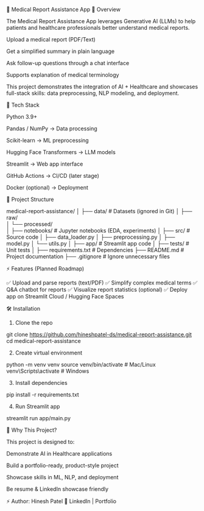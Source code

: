 ﻿🏥 Medical Report Assistance App
📌 Overview

The Medical Report Assistance App leverages Generative AI (LLMs) to help patients and healthcare professionals better understand medical reports.

Upload a medical report (PDF/Text)

Get a simplified summary in plain language

Ask follow-up questions through a chat interface

Supports explanation of medical terminology

This project demonstrates the integration of AI + Healthcare and showcases full-stack skills: data preprocessing, NLP modeling, and deployment.

🚀 Tech Stack

Python 3.9+

Pandas / NumPy → Data processing

Scikit-learn → ML preprocessing

Hugging Face Transformers → LLM models

Streamlit → Web app interface

GitHub Actions → CI/CD (later stage)

Docker (optional) → Deployment

📂 Project Structure

medical-report-assistance/
│
├── data/               # Datasets (ignored in Git)
│   ├── raw/            
│   └── processed/      
│
├── notebooks/          # Jupyter notebooks (EDA, experiments)
│
├── src/                # Source code
│   ├── data_loader.py
│   ├── preprocessing.py
│   ├── model.py
│   └── utils.py
│
├── app/                # Streamlit app code
│
├── tests/              # Unit tests
│
├── requirements.txt    # Dependencies
├── README.md           # Project documentation
├── .gitignore          # Ignore unnecessary files


⚡ Features (Planned Roadmap)

✅ Upload and parse reports (text/PDF)
✅ Simplify complex medical terms
✅ Q&A chatbot for reports
✅ Visualize report statistics (optional)
✅ Deploy app on Streamlit Cloud / Hugging Face Spaces

🛠️ Installation

1. Clone the repo

git clone https://github.com/hineshpatel-ds/medical-report-assistance.git
cd medical-report-assistance

2. Create virtual environment

python -m venv venv
source venv/bin/activate   # Mac/Linux
venv\Scripts\activate      # Windows

3. Install dependencies

pip install -r requirements.txt

4. Run Streamlit app

streamlit run app/main.py


🎯 Why This Project?

This project is designed to:

Demonstrate AI in Healthcare applications

Build a portfolio-ready, product-style project

Showcase skills in ML, NLP, and deployment

Be resume & LinkedIn showcase friendly

⚡ Author: Hinesh Patel
🔗 LinkedIn | Portfolio

